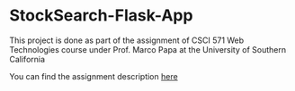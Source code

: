 # StockSearch-Flask-App
This project is done as part of the assignment of CSCI 571 Web Technologies course under Prof. Marco Papa at the University of Southern California


You can find the assignment description [here](HW6_Description.pdf)
